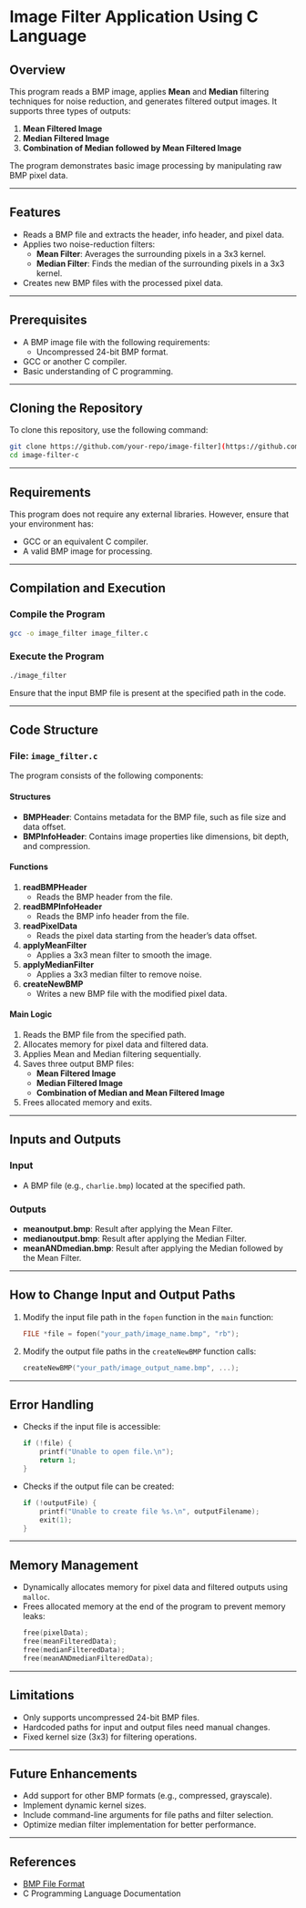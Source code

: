 # Image Filter Application Using C Language

## Overview
This program reads a BMP image, applies **Mean** and **Median** filtering techniques for noise reduction, and generates filtered output images. It supports three types of outputs:

1. **Mean Filtered Image**
2. **Median Filtered Image**
3. **Combination of Median followed by Mean Filtered Image**

The program demonstrates basic image processing by manipulating raw BMP pixel data.

---

## Features
- Reads a BMP file and extracts the header, info header, and pixel data.
- Applies two noise-reduction filters:
  - **Mean Filter**: Averages the surrounding pixels in a 3x3 kernel.
  - **Median Filter**: Finds the median of the surrounding pixels in a 3x3 kernel.
- Creates new BMP files with the processed pixel data.

---

## Prerequisites
- A BMP image file with the following requirements:
  - Uncompressed 24-bit BMP format.
- GCC or another C compiler.
- Basic understanding of C programming.

---

## Cloning the Repository
To clone this repository, use the following command:
```bash
git clone https://github.com/your-repo/image-filter](https://github.com/mathan0946/Image-Filter-Application-using-C-language -c
cd image-filter-c
```

---

## Requirements
This program does not require any external libraries. However, ensure that your environment has:
- GCC or an equivalent C compiler.
- A valid BMP image for processing.

---

## Compilation and Execution

### Compile the Program
```bash
gcc -o image_filter image_filter.c
```

### Execute the Program
```bash
./image_filter
```
Ensure that the input BMP file is present at the specified path in the code.

---

## Code Structure

### File: `image_filter.c`
The program consists of the following components:

#### Structures
- **BMPHeader**: Contains metadata for the BMP file, such as file size and data offset.
- **BMPInfoHeader**: Contains image properties like dimensions, bit depth, and compression.

#### Functions
1. **readBMPHeader**
   - Reads the BMP header from the file.
2. **readBMPInfoHeader**
   - Reads the BMP info header from the file.
3. **readPixelData**
   - Reads the pixel data starting from the header’s data offset.
4. **applyMeanFilter**
   - Applies a 3x3 mean filter to smooth the image.
5. **applyMedianFilter**
   - Applies a 3x3 median filter to remove noise.
6. **createNewBMP**
   - Writes a new BMP file with the modified pixel data.

#### Main Logic
1. Reads the BMP file from the specified path.
2. Allocates memory for pixel data and filtered data.
3. Applies Mean and Median filtering sequentially.
4. Saves three output BMP files:
   - **Mean Filtered Image**
   - **Median Filtered Image**
   - **Combination of Median and Mean Filtered Image**
5. Frees allocated memory and exits.

---

## Inputs and Outputs

### Input
- A BMP file (e.g., `charlie.bmp`) located at the specified path.

### Outputs
- **meanoutput.bmp**: Result after applying the Mean Filter.
- **medianoutput.bmp**: Result after applying the Median Filter.
- **meanANDmedian.bmp**: Result after applying the Median followed by the Mean Filter.

---

## How to Change Input and Output Paths
1. Modify the input file path in the `fopen` function in the `main` function:
   ```c
   FILE *file = fopen("your_path/image_name.bmp", "rb");
   ```
2. Modify the output file paths in the `createNewBMP` function calls:
   ```c
   createNewBMP("your_path/image_output_name.bmp", ...);
   ```

---

## Error Handling
- Checks if the input file is accessible:
  ```c
  if (!file) {
      printf("Unable to open file.\n");
      return 1;
  }
  ```
- Checks if the output file can be created:
  ```c
  if (!outputFile) {
      printf("Unable to create file %s.\n", outputFilename);
      exit(1);
  }
  ```

---

## Memory Management
- Dynamically allocates memory for pixel data and filtered outputs using `malloc`.
- Frees allocated memory at the end of the program to prevent memory leaks:
  ```c
  free(pixelData);
  free(meanFilteredData);
  free(medianFilteredData);
  free(meanANDmedianFilteredData);
  ```

---

## Limitations
- Only supports uncompressed 24-bit BMP files.
- Hardcoded paths for input and output files need manual changes.
- Fixed kernel size (3x3) for filtering operations.

---

## Future Enhancements
- Add support for other BMP formats (e.g., compressed, grayscale).
- Implement dynamic kernel sizes.
- Include command-line arguments for file paths and filter selection.
- Optimize median filter implementation for better performance.

---

## References
- [BMP File Format](https://en.wikipedia.org/wiki/BMP_file_format)
- C Programming Language Documentation

